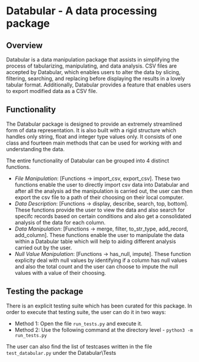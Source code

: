 # Databular - A data processing package


## Overview
Databular is a data manipulation package that assists in simplifying the process of tabularizing, manipulating, and data analysis. CSV files are accepted by Databular, which enables users to alter the data by slicing, filtering, searching, and replacing before displaying the results in a lovely tabular format. Additionally, Databular provides a feature that enables users to export modified data as a CSV file.

## Functionality
The Databular package is designed to provide an extremely streamlined form of data representation. It is also built with a rigid structure which handles only string, float and integer type values only. It consists of one class and fourteen main methods that can be used for working with and understanding the data. 

The entire functionality of Databular can be grouped into 4 distinct functions.
  - *File Manipulation*: [Functions -> import_csv, export_csv]. These two functions enable the user to directly import csv data into Databular and after all the analysis ad the manipulation is carried out, the user can then export the csv file to a path of their choosing on their local computer.
  - *Data Description*: [Functions -> display, describe, search, top, bottom]. These functions provide the user to view the data and also search for specifc records based on certain conditions and also get a consolidated analysis of the data for each column. 
  - *Data Manipulation*: [Functions -> merge, filter, to_str_type, add_record, add_column]. These functions enable the user to manipulate the data within a Databular table which will help to aiding different analysis carried out by the user.
  - *Null Value Manipulation*: [Functions -> has_null, impute]. These function explicity deal with null values by identifying if a column has null values and also the total count and the user can choose to impute the null values with a value of their choosing.


## Testing the package
There is an explicit testing suite which has been curated for this package. In order to execute that testing suite, the user can do it in two ways:
  - Method 1: Open the file ```run_tests.py``` and execute it.
  - Method 2: Use the following command at the directory level - ```python3 -m run_tests.py```
 
 The user can also find the list of testcases written in the file ```test_databular.py``` under the Databular\Tests


